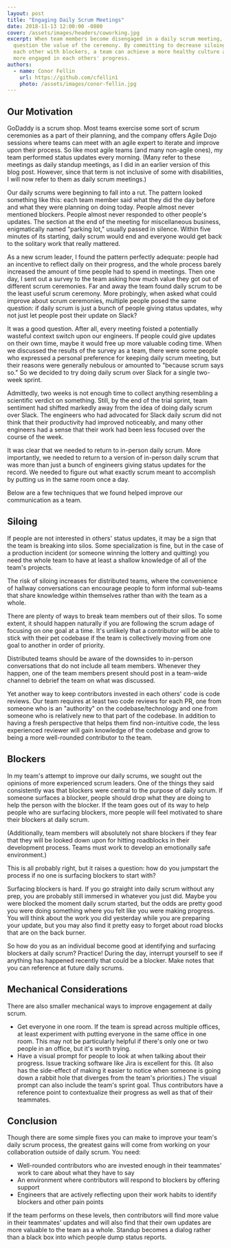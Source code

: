 ```yaml
---
layout: post
title: "Engaging Daily Scrum Meetings"
date: 2018-11-13 12:00:00 -0800
cover: /assets/images/headers/coworking.jpg
excerpt: When team members become disengaged in a daily scrum meeting, it can be easy to
  question the value of the ceremony. By committing to decrease siloing and help
  each other with blockers, a team can achieve a more healthy culture and become
  more engaged in each others' progress.
authors:
  - name: Conor Fellin
    url: https://github.com/cfellin1
    photo: /assets/images/conor-fellin.jpg
---
```


## Our Motivation

GoDaddy is a scrum shop. Most teams exercise some sort of scrum ceremonies as a part of their planning, and the company offers Agile Dojo sessions where teams can meet with an agile expert to iterate and improve upon their process. So like most agile teams (and many non-agile ones), my team performed status updates every morning. (Many refer to these meetings as daily standup meetings, as I did in an earlier version of this blog post. However, since that term is not inclusive of some with disabilities, I will now refer to them as daily scrum meetings.)

Our daily scrums were beginning to fall into a rut. The pattern looked something like this: each team member said what they did the day before and what they were planning on doing today. People almost never mentioned blockers. People almost never responded to other people's updates. The section at the end of the meeting for miscellaneous business, enigmatically named "parking lot," usually passed in silence. Within five minutes of its starting, daily scrum would end and everyone would get back to the solitary work that really mattered.

As a new scrum leader, I found the pattern perfectly adequate: people had an incentive to reflect daily on their progress, and the whole process barely increased the amount of time people had to spend in meetings. Then one day, I sent out a survey to the team asking how much value they got out of different scrum ceremonies. Far and away the team found daily scrum to be the least useful scrum ceremony. More probingly, when asked what could improve about scrum ceremonies, multiple people posed the same question: if daily scrum is just a bunch of people giving status updates, why not just let people post their update on Slack?

It was a good question. After all, every meeting foisted a potentially wasteful context switch upon our engineers. If people could give updates on their own time, maybe it would free up more valuable coding time. When we discussed the results of the survey as a team, there were some people who expressed a personal preference for keeping daily scrum meeting, but their reasons were generally nebulous or amounted to "because scrum says so." So we decided to try doing daily scrum over Slack for a single two-week sprint.

Admittedly, two weeks is not enough time to collect anything resembling a scientific verdict on something. Still, by the end of the trial sprint, team sentiment had shifted markedly away from the idea of doing daily scrum over Slack. The engineers who had advocated for Slack daily scrum did not think that their productivity had improved noticeably, and many other engineers had a sense that their work had been less focused over the course of the week.

It was clear that we needed to return to in-person daily scrum. More importantly, we needed to return to a version of in-person daily scrum that was more than just a bunch of engineers giving status updates for the record. We needed to figure out what exactly scrum meant to accomplish by putting us in the same room once a day.

Below are a few techniques that we found helped improve our communication as a team.

## Siloing

If people are not interested in others' status updates, it may be a sign that the team is breaking into silos. Some specialization is fine, but in the case of a production incident (or someone winning the lottery and quitting) you need the whole team to have at least a shallow knowledge of all of the team's projects.

The risk of siloing increases for distributed teams, where the convenience of hallway conversations can encourage people to form informal sub-teams that share knowledge within themselves rather than with the team as a whole.  

There are plenty of ways to break team members out of their silos. To some extent, it should happen naturally if you are following the scrum adage of focusing on one goal at a time. It's unlikely that a contributor will be able to stick with their pet codebase if the team is collectively moving from one goal to another in order of priority.

Distributed teams should be aware of the downsides to in-person conversations that do not include all team members. Whenever they happen, one of the team members present should post in a team-wide channel to debrief the team on what was discussed.

Yet another way to keep contributors invested in each others' code is code reviews. Our team requires at least two code reviews for each PR, one from someone who is an "authority" on the codebase/technology and one from someone who is relatively new to that part of the codebase. In addition to having a fresh perspective that helps them find non-intuitive code, the less experienced reviewer will gain knowledge of the codebase and grow to being a more well-rounded contributor to the team.

## Blockers

In my team's attempt to improve our daily scrums, we sought out the opinions of more experienced scrum leaders. One of the things they said consistently was that blockers were central to the purpose of daily scrum. If someone surfaces a blocker, people should drop what they are doing to help the person with the blocker. If the team goes out of its way to help people who are surfacing blockers, more people will feel motivated to share their blockers at daily scrum.

(Additionally, team members will absolutely not share blockers if they fear that they will be looked down upon for hitting roadblocks in their development process. Teams must work to develop an emotionally safe environment.)

This is all probably right, but it raises a question: how do you jumpstart the process if no one is surfacing blockers to start with?

Surfacing blockers is hard. If you go straight into daily scrum without any prep, you are probably still immersed in whatever you just did. Maybe you were blocked the moment daily scrum started, but the odds are pretty good you were doing something where you felt like you were making progress. You will think about the work you did yesterday while you are preparing your update, but you may also find it pretty easy to forget about road blocks that are on the back burner.

So how do you as an individual become good at identifying and surfacing blockers at daily scrum? Practice! During the day, interrupt yourself to see if anything has happened recently that could be a blocker. Make notes that you can reference at future daily scrums.

## Mechanical Considerations

There are also smaller mechanical ways to improve engagement at daily scrum.

* Get everyone in one room. If the team is spread across multiple offices, at least experiment with putting everyone in the same office in one room. This may not be particularly helpful if there's only one or two people in an office, but it's worth trying.
* Have a visual prompt for people to look at when talking about their progress. Issue tracking software like Jira is excellent for this. (It also has the side-effect of making it easier to notice when someone is going down a rabbit hole that diverges from the team's priorities.) The visual prompt can also include the team's sprint goal. Thus contributors have a reference point to contextualize their progress as well as that of their teammates.

## Conclusion

Though there are some simple fixes you can make to improve your team's daily scrum process, the greatest gains will come from working on your collaboration outside of daily scrum. You need:

* Well-rounded contributors who are invested enough in their teammates' work to care about what they have to say
* An environment where contributors will respond to blockers by offering support
* Engineers that are actively reflecting upon their work habits to identify blockers and other pain points

If the team performs on these levels, then contributors will find more value in their teammates' updates and will also find that their own updates are more valuable to the team as a whole. Standup becomes a dialog rather than a black box into which people dump status reports.
